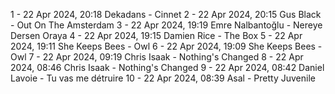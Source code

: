 1 - 22 Apr 2024, 20:18	Dekadans - Cinnet
2 - 22 Apr 2024, 20:15	Gus Black - Out On The Amsterdam
3 - 22 Apr 2024, 19:19	Emre Nalbantoğlu - Nereye Dersen Oraya
4 - 22 Apr 2024, 19:15	Damien Rice - The Box
5 - 22 Apr 2024, 19:11	She Keeps Bees - Owl
6 - 22 Apr 2024, 19:09	She Keeps Bees - Owl
7 - 22 Apr 2024, 09:19	Chris Isaak - Nothing's Changed
8 - 22 Apr 2024, 08:46	Chris Isaak - Nothing's Changed
9 - 22 Apr 2024, 08:42	Daniel Lavoie - Tu vas me détruire
10 - 22 Apr 2024, 08:39	Asal - Pretty Juvenile
